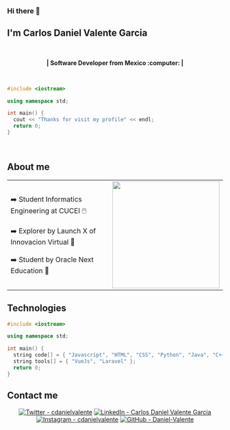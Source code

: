 

### Hi there 👋 

## I'm Carlos Daniel Valente Garcia 

<br>

<p align="center">
  <b>| Software Developer from Mexico :computer: | </b> 
</p>

<br>

``` c++
#include <iostream>

using namespace std;

int main() {
  cout << "Thanks for visit my profile" << endl;
  return 0;
}
```

<br>

## About me

|||
| --- | --- |
| :arrow_right: Student Informatics Engineering at CUCEI :computer_mouse: <br><br> :arrow_right: Explorer by Launch X of Innovacion Virtual :rocket: <br><br> :arrow_right: Student by Oracle Next Education :game_die: | <img src="https://octodex.github.com/images/daftpunktocat-guy.gif" width="250"> |


## Technologies

``` c++
#include <iostream>

using namespace std;

int main() {
  string code[] = { "Javascript", "HTML", "CSS", "Python", "Java", "C++", "SQL", "PHP", "C", "C#" };
  string tools[] = { "VueJs", "Laravel" };
  return 0;
}
```


## Contact me
<p align="center">
  <a href="https://twitter.com/cdanielvalente"><img src="https://img.shields.io/badge/Twitter-cdanielvalente-00acee?logo=Twitter" alt="Twitter - cdanielvalente"></a>
  <a href="https://www.linkedin.com/in/carlos-daniel-valente-garcia/"><img src="https://img.shields.io/badge/LinkedIn-Carlos_Daniel_Valente_Garcia-0e76a8?logo=LinkedIn&logoColor=0e76a8" alt="LinkedIn - Carlos Daniel Valente Garcia"></a>
  <a href="https://www.instagram.com/cdanielvalente/"><img src="https://img.shields.io/badge/Instagram-cdanielvalente-C13584?logo=Instagram" alt="Instagram - cdanielvalente"></a>
  <a href="https://github.com/Daniel-Valente/"><img src="https://img.shields.io/badge/GitHub-Daniel--Valente-808080?logo=GitHub" alt="GitHub - Daniel-Valente"></a>
</p>

